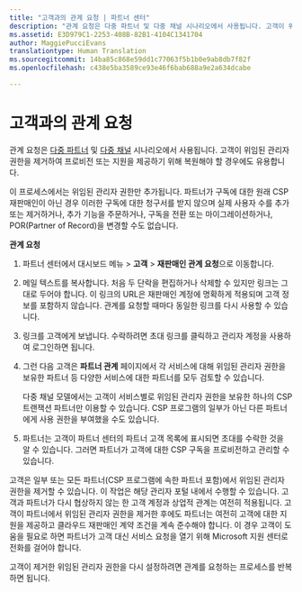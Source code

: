 ```yaml
---
title: "고객과의 관계 요청 | 파트너 센터"
description: "관계 요청은 다중 파트너 및 다중 채널 시나리오에서 사용됩니다. 고객이 위임된 관리자 권한을 제거하여 프로비전 또는 지원을 제공하기 위해 복원해야 할 경우에도 유용합니다."
ms.assetid: E3D979C1-2253-408B-82B1-4104C1341704
author: MaggiePucciEvans
translationtype: Human Translation
ms.sourcegitcommit: 14ba85c868e59dd1c77063f5b1b0e9ab8db7f82f
ms.openlocfilehash: c438e5ba3589ce93e46f6bab688a9e2a634dcabe

---
```


# 고객과의 관계 요청


관계 요청은 [다중 파트너](multipartner.md) 및 [다중 채널](multichannel.md) 시나리오에서 사용됩니다. 고객이 위임된 관리자 권한을 제거하여 프로비전 또는 지원을 제공하기 위해 복원해야 할 경우에도 유용합니다.

이 프로세스에서는 위임된 관리자 권한만 추가됩니다. 파트너가 구독에 대한 원래 CSP 재판매인이 아닌 경우 이러한 구독에 대한 청구서를 받지 않으며 실제 사용자 수를 추가 또는 제거하거나, 추가 기능을 주문하거나, 구독을 전환 또는 마이그레이션하거나, POR(Partner of Record)을 변경할 수도 없습니다.

<a href="" id="requestarelationship"></a>
**관계 요청**

1.  파트너 센터에서 대시보드 메뉴 &gt; **고객** &gt; **재판매인 관계 요청**으로 이동합니다.
2.  메일 텍스트를 복사합니다. 처음 두 단락을 편집하거나 삭제할 수 있지만 링크는 그대로 두어야 합니다. 이 링크의 URL은 재판매인 계정에 명확하게 적용되며 고객 정보를 포함하지 않습니다. 관계를 요청할 때마다 동일한 링크를 다시 사용할 수 있습니다.
3.  링크를 고객에게 보냅니다. 수락하려면 초대 링크를 클릭하고 관리자 계정을 사용하여 로그인하면 됩니다.
4.  그런 다음 고객은 **파트너 관계** 페이지에서 각 서비스에 대해 위임된 관리자 권한을 보유한 파트너 등 다양한 서비스에 대한 파트너를 모두 검토할 수 있습니다.

    다중 채널 모델에서는 고객이 서비스별로 위임된 관리자 권한을 보유한 하나의 CSP 트랜잭션 파트너만 이용할 수 있습니다. CSP 프로그램의 일부가 아닌 다른 파트너에게 사용 권한을 부여했을 수도 있습니다.

5.  파트너는 고객이 파트너 센터의 파트너 고객 목록에 표시되면 초대를 수락한 것을 알 수 있습니다. 그러면 파트너가 고객에 대한 CSP 구독을 프로비전하고 관리할 수 있습니다.

고객은 일부 또는 모든 파트너(CSP 프로그램에 속한 파트너 포함)에서 위임된 관리자 권한을 제거할 수 있습니다. 이 작업은 해당 관리자 포털 내에서 수행할 수 있습니다. 고객과 파트너가 다시 협상하지 않는 한 고객 계정과 상업적 관계는 여전히 적용됩니다. 고객이 파트너에서 위임된 관리자 권한을 제거한 후에도 파트너는 여전히 고객에 대한 지원을 제공하고 클라우드 재판매인 계약 조건을 계속 준수해야 합니다. 이 경우 고객이 도움을 필요로 하면 파트너가 고객 대신 서비스 요청을 열기 위해 Microsoft 지원 센터로 전화를 걸어야 합니다.

고객이 제거한 위임된 관리자 권한을 다시 설정하려면 관계를 요청하는 프로세스를 반복하면 됩니다.

 

 






<!--HONumber=Nov16_HO4-->


